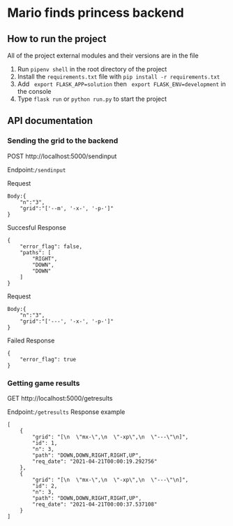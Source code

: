 # Mario finds princess backend

## How to run the project
All of the project external modules and their versions are in the file
1. Run `pipenv shell` in the root directory of the project
2. Install the `requirements.txt` file with `pip install -r requirements.txt`
3. Add ` export FLASK_APP=solution` then ` export FLASK_ENV=development` in the console
4. Type `flask run` or `python run.py` to start the project

## API documentation
### Sending the grid to the backend
POST http://localhost:5000/sendinput

Endpoint:`/sendinput`

Request
```
Body:{
    "n":"3",
    "grid":"['--m', '-x-', '-p-']"
}
```
Succesful Response
```
{
    "error_flag": false,
    "paths": [
        "RIGHT",
        "DOWN",
        "DOWN"
    ]
}
```
Request
```
Body:{
    "n":"3",
    "grid":"['---', '-x-', '-p-']"
}

```
Failed Response
```
{
    "error_flag": true
}
```
### Getting game results 
GET http://localhost:5000/getresults

Endpoint:`/getresults`
Response example
```
[
    {
        "grid": "[\n  \"mx-\",\n  \"-xp\",\n  \"---\"\n]",
        "id": 1,
        "n": 3,
        "path": "DOWN,DOWN,RIGHT,RIGHT,UP",
        "req_date": "2021-04-21T00:00:19.292756"
    },
    {
        "grid": "[\n  \"mx-\",\n  \"-xp\",\n  \"---\"\n]",
        "id": 2,
        "n": 3,
        "path": "DOWN,DOWN,RIGHT,RIGHT,UP",
        "req_date": "2021-04-21T00:00:37.537108"
    }
]
```



